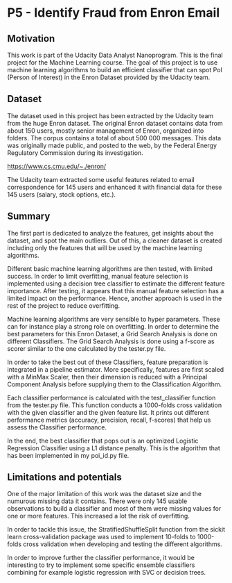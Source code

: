 # P5 - Identify Fraud from Enron Email

## Motivation

This work is part of the Udacity Data Analyst Nanoprogram. This is the final project for the Machine Learning course. The goal of this project is to use machine learning algorithms to build an efficient classifier that can spot PoI (Person of Interest) in the Enron Dataset provided by the Udacity team.

## Dataset

The dataset used in this project has been extracted by the Udacity team from the huge Enron dataset. The original Enron dataset contains data from about 150 users, mostly senior management of Enron, organized into folders. The corpus contains a total of about 500 000 messages. This data was originally made public, and posted to the web, by the Federal Energy Regulatory Commission during its investigation.

https://www.cs.cmu.edu/~./enron/

The Udacity team extracted some useful features related to email correspondence for 145 users and enhanced it with financial data for these 145 users (salary, stock options, etc.).

## Summary

The first part is dedicated to analyze the features, get insights about the dataset, and spot the main outliers. Out of this, a cleaner dataset is created including only the features that will be used by the machine learning algorithms.

Different basic machine learning algorithms are then tested, with limited success. In order to limit overfitting, manual feature selection is implemented using a decision tree classifier to estimate the different feature importance. After testing, it appears that this manual feature selection has a limited impact on the performance. Hence, another approach is used in the rest of the project to reduce overfitting.

Machine learning algorithms are very sensible to hyper parameters. These can for instance play a strong role on overfitting. In order to determine the best parameters for this Enron Dataset, a Grid Search Analysis is done on different Classifiers. The Grid Search Analysis is done using a f-score as scorer similar to the one calculated by the tester.py file.

In order to take the best out of these Classifiers, feature preparation is integrated in a pipeline estimator. More specifically, features are first scaled with a MinMax Scaler, then their dimension is reduced with a Principal Component Analysis before supplying them to the Classification Algorithm.

Each classifier performance is calculated with the test_classifier function from the tester.py file. This function conducts a 1000-folds cross validation with the given classifier and the given feature list. It prints out different performance metrics (accuracy, precision, recall, f-scores) that help us assess the Classifier performance.

In the end, the best classifier that pops out is an optimized Logistic Regression Classifier using a L1 distance penalty. This is the algorithm that has been implemented in my poi_id.py file.

## Limitations and potentials

One of the major limitation of this work was the dataset size and the numurous missing data it contains. There were only 145 usable observations to build a classifier and most of them were missing values for one or more features. This increased a lot the risk of overfitting. 

In order to tackle this issue, the StratifiedShuffleSplit function from the sickit learn cross-validation package was used to implement 10-folds to 1000-folds cross validation when developing and testing the different algorithms.

In order to improve further the classifier performance, it would be interesting to try to implement some specific ensemble classifiers combining for example logistic regression with SVC or decision trees.

